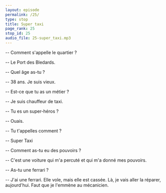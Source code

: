 ```yaml
---
layout: episode
permalink: /25/
type: stop
title: Super taxi
page_rank: 25
stop_id: 25
audio_file: 25-super_taxi.mp3
---
```


-- Comment s'appelle le quartier ?

-- Le Port des Bledards.

-- Quel âge as-tu ?

-- 38 ans. Je suis vieux.

-- Est-ce que tu as un métier ?

-- Je suis chauffeur de taxi.

-- Tu es un super-héros ?

-- Ouais.

-- Tu t'appelles comment ?

-- Super Taxi

-- Comment as-tu eu des pouvoirs ?

-- C'est une voiture qui m'a percuté et qui m'a donné mes pouvoirs.

-- As-tu une ferrari ?

-- J'ai une ferrari. Elle vole, mais elle est cassée. Là, je vais aller la réparer, aujourd'hui. Faut que je l'emmène au mécanicien.
